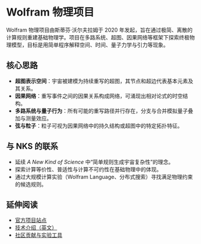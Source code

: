 # Wolfram 物理项目

Wolfram 物理项目由斯蒂芬·沃尔夫拉姆于 2020 年发起，旨在通过极简、离散的计算规则重建基础物理学。项目在多路系统、超图、因果网络等框架下探索终极物理模型，目标是用简单程序解释空间、时间、量子力学与引力等现象。

## 核心思路
- **超图表示空间**：宇宙被建模为持续重写的超图，其节点和超边代表基本元素及其关系。
- **因果网络**：重写事件之间的因果关系构成网络，可涌现出相对论式的时空结构。
- **多路系统与量子行为**：所有可能的重写路径并行存在，分支与合并模拟量子叠加与测量效应。
- **弦与粒子**：粒子可视为因果网络中的持久结构或超图中的特定拓扑特征。

## 与 NKS 的联系
- 延续 *A New Kind of Science* 中“简单规则生成宇宙复杂性”的理念。
- 探索计算等价性、普适性与计算不可约性在基础物理中的体现。
- 通过大规模计算实验（Wolfram Language、分布式搜索）寻找满足物理约束的候选规则。

## 延伸阅读
- [官方项目站点](https://www.wolframphysics.org/)
- [技术介绍（英文）](https://www.wolframphysics.org/technical-introduction/)
- [社区贡献与实验工具](https://community.wolfram.com/content?curTag=WolframPhysicsProject)
